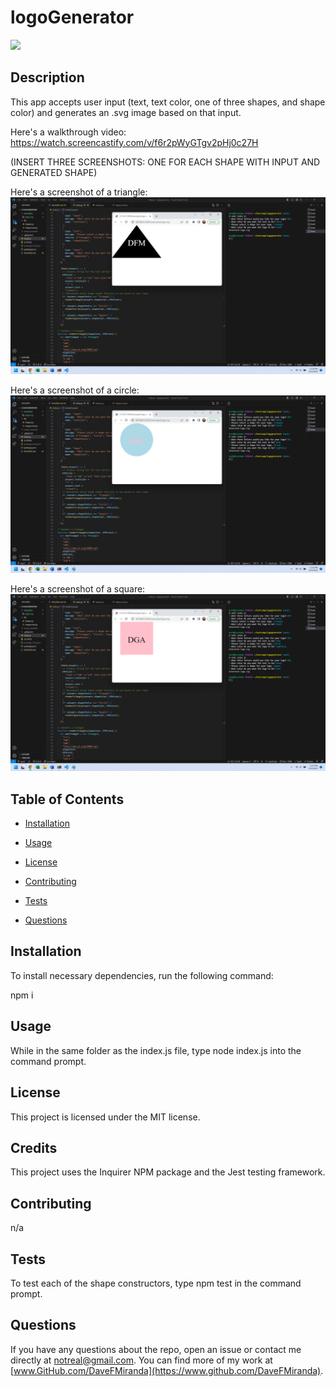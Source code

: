 # logoGenerator

![](https://img.shields.io/badge/License-MIT-blue)

## Description

This app accepts user input (text, text color, one of three shapes, and shape color) and generates an .svg image based on that input.

Here's a walkthrough video: https://watch.screencastify.com/v/f6r2pWyGTgv2pHj0c27H

(INSERT THREE SCREENSHOTS: ONE FOR EACH SHAPE WITH INPUT AND GENERATED SHAPE)

Here's a screenshot of a triangle: ![Screenshot](/assets/screenshot1.png)

Here's a screenshot of a circle: ![Screenshot](/assets/screenshot2.png)

Here's a screenshot of a square: ![Screenshot](/assets/screenshot3.png)

## Table of Contents

  * [Installation](#installation)

  * [Usage](#usage)

  * [License](#license)

  * [Contributing](#contributing)

  * [Tests](#tests)

  * [Questions](#questions)

## Installation

To install necessary dependencies, run the following command:

  npm i

## Usage

While in the same folder as the index.js file, type node index.js into the command prompt.

## License

This project is licensed under the MIT license.

## Credits

This project uses the Inquirer NPM package and the Jest testing framework.


## Contributing

n/a

## Tests

To test each of the shape constructors, type npm test in the command prompt.

## Questions

If you have any questions about the repo, open an issue or contact me directly at [notreal@gmail.com](mailto:notreal@gmail.com). You can find more of my work at [www.GitHub.com/DaveFMiranda](https://www.github.com/DaveFMiranda).
  